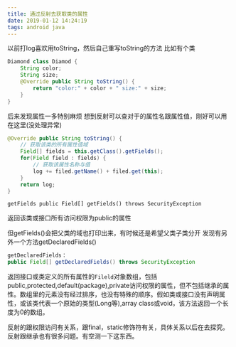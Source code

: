```yaml
---
title: 通过反射去获取类的属性
date: 2019-01-12 14:24:19
tags: android java
---
```


以前打log喜欢用toString，然后自己重写toString的方法 比如有个类
```java
Diamond class Diamod {  
    String color;  
    String size;  
    @Override public String toString() { 
        return "color:" + color + " size:" + size; 
    } 
}
```

后来发现属性一多特别麻烦
想到反射可以查对于的属性名跟属性值，刚好可以用在这里(没处理异常)

```java
@Override public String toString() { 
    // 获取该类的所有属性值域 
    Field[] fields = this.getClass().getFields(); 
    for(Field field : fields) { 
        // 获取该属性名称与值 
        log += filed.getName() + filed.get(this); 
    } 
    return log; 
}
```

```
getFields public Field[] getFields() throws SecurityException
```
返回该类或接口所有访问权限为public的属性


但getFields()会把父类的域也打印出来，有时候还是希望父类子类分开 发现有另外一个方法getDeclaredFields()
```java
getDeclaredFields：
public Field[] getDeclaredFields() throws SecurityException
```
返回接口或类定义的所有属性的`Fileld`对象数组，包括public,protected,default(package),private访问权限的属性，但不包括继承的属性。数组里的元素没有经过排序，也没有特殊的顺序。假如类或接口没有声明属性，或该类代表一个原始的类型(Long等),array class或void，该方法返回一个长度为0的数组。

反射的跟权限访问有关系，跟final，static修饰符有关，具体关系以后在去探究。反射跟继承也有很多问题。有空测一下这东西。
